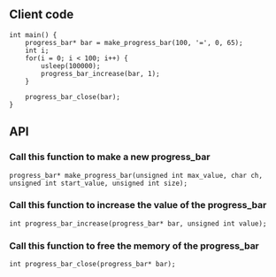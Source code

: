 ## Client code
```
int main() {
    progress_bar* bar = make_progress_bar(100, '=', 0, 65);
    int i;
    for(i = 0; i < 100; i++) {
        usleep(100000);
        progress_bar_increase(bar, 1);
    }

    progress_bar_close(bar);
}
```
## API

### Call this function to make a new progress_bar
```
progress_bar* make_progress_bar(unsigned int max_value, char ch, unsigned int start_value, unsigned int size);
```

### Call this function to increase the value of the progress_bar
```
int progress_bar_increase(progress_bar* bar, unsigned int value);
```

### Call this function to free the memory of the progress_bar
```
int progress_bar_close(progress_bar* bar);
```

